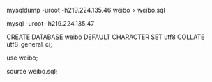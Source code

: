 
mysqldump -uroot -h219.224.135.46 weibo > weibo.sql

mysql -uroot -h219.224.135.47

CREATE DATABASE weibo DEFAULT CHARACTER SET utf8 COLLATE utf8_general_ci;

use weibo;

source weibo.sql;
